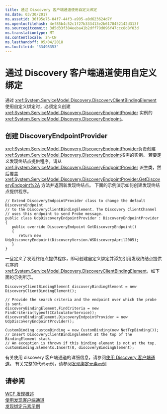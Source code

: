 ```yaml
---
title: 通过 Discovery 客户端通道使用自定义绑定
ms.date: 03/30/2017
ms.assetid: 36f95e75-04f7-44f3-a995-a0d623624d7f
ms.openlocfilehash: 4ef85b4c52c1f27b333413e2b6178452142d313f
ms.sourcegitcommit: 3d5d33f384eeba41b2dff79d096f47ccc8d8f03d
ms.translationtype: MT
ms.contentlocale: zh-CN
ms.lasthandoff: 05/04/2018
ms.locfileid: "33498353"
---
```

# <a name="using-a-custom-binding-with-the-discovery-client-channel"></a>通过 Discovery 客户端通道使用自定义绑定
通过 <xref:System.ServiceModel.Discovery.DiscoveryClientBindingElement> 使用自定义绑定时，必须定义创建 <xref:System.ServiceModel.Discovery.DiscoveryEndpointProvider> 实例的 <xref:System.ServiceModel.Discovery.DiscoveryEndpoint>。  
  
## <a name="creating-a-discoveryendpointprovider"></a>创建 DiscoveryEndpointProvider  
 <xref:System.ServiceModel.Discovery.DiscoveryEndpointProvider>负责创建<xref:System.ServiceModel.Discovery.DiscoveryEndpoint>按需的实例。 若要定义发现终结点提供程序，请从 <xref:System.ServiceModel.Discovery.DiscoveryEndpointProvider> 派生类，然后覆盖 <xref:System.ServiceModel.Discovery.DiscoveryEndpointProvider.GetDiscoveryEndpoint%2A> 方法并返回新发现终结点。 下面的示例演示如何创建发现终结点提供程序。  
  
```  
// Extend DiscoveryEndpointProvider class to change the default DiscoveryEndpoint  
// to the DiscoveryClientBindingElement. The Discovery ClientChannel   
// uses this endpoint to send Probe message.  
public class UdpDiscoveryEndpointProvider : DiscoveryEndpointProvider  
{  
   public override DiscoveryEndpoint GetDiscoveryEndpoint()  
   {  
      return new UdpDiscoveryEndpoint(DiscoveryVersion.WSDiscoveryApril2005);  
   }  
}  
```  
  
 一旦定义了发现终结点提供程序，即可创建自定义绑定并添加引用发现终结点提供程序的 <xref:System.ServiceModel.Discovery.DiscoveryClientBindingElement>，如下面的示例所示。  
  
```  
DiscoveryClientBindingElement discoveryBindingElement = new DiscoveryClientBindingElement();  
  
// Provide the search criteria and the endpoint over which the probe is sent.  
discoveryBindingElement.FindCriteria = new FindCriteria(typeof(ICalculatorService));  
discoveryBindingElement.DiscoveryEndpointProvider = new UdpDiscoveryEndpointProvider();  
  
CustomBinding customBinding = new CustomBinding(new NetTcpBinding());  
// Insert DiscoveryClientBindingElement at the top of the BindingElement stack.  
// An exception is thrown if this binding element is not at the top.  
customBinding.Elements.Insert(0, discoveryBindingElement);  
```  
  
 有关使用 discovery 客户端通道的详细信息，请参阅[使用 Discovery 客户端通道](../../../../docs/framework/wcf/feature-details/using-the-discovery-client-channel.md)。 有关完整的代码示例，请参阅[发现绑定元素示例](../../../../docs/framework/wcf/samples/discovery-binding-element-sample.md)  
  
## <a name="see-also"></a>请参阅  
 [WCF 发现概述](../../../../docs/framework/wcf/feature-details/wcf-discovery-overview.md)  
 [使用发现客户端通道](../../../../docs/framework/wcf/feature-details/using-the-discovery-client-channel.md)  
 [发现绑定元素示例](../../../../docs/framework/wcf/samples/discovery-binding-element-sample.md)
